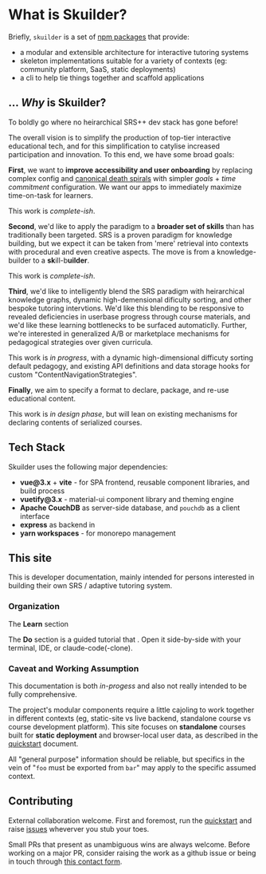 
# What is Skuilder?

Briefly, `skuilder` is a set of [npm packages](https://npmjs.org/org/vue-skuilder) that provide:
- a modular and extensible architecture for interactive tutoring systems
- skeleton implementations suitable for a variety of contexts (eg: community platform, SaaS, static deployments)
- a cli to help tie things together and scaffold applications

## ... *Why* is Skuilder?

To boldly go where no heirarchical SRS++ dev stack has gone before!

The overall vision is to simplify the production of top-tier interactive educational tech, and for this simplification to catylise increased participation and innovation. To this end, we have some broad goals:

__First__, we want to __improve accessibility and user onboarding__ by replacing complex config and [canonical death spirals](https://www.lesswrong.com/posts/7Q7DPSk4iGFJd8DRk/an-opinionated-guide-to-using-anki-correctly) with simpler *goals* + *time commitment* configuration. We want our apps to immediately maximize time-on-task for learners.

This work is *complete-ish*.

__Second__, we'd like to apply the paradigm to a __broader set of skills__ than has traditionally been targeted. SRS is a proven paradigm for knowledge building, but we expect it can be taken from 'mere' retrieval into contexts with procedural and even creative aspects. The move is from a knowledge-builder to a **sk**ill-b**uilder**.

This work is *complete-ish*.

__Third__, we'd like to intelligently blend the SRS paradigm with heirarchical knowledge graphs, dynamic high-demensional dificulty sorting, and other bespoke tutoring intervtions. We'd like this blending to be responsive to revealed deficiencies in userbase progress through course materials, and we'd like these learning bottlenecks to be surfaced automaticlly. Further, we're interested in generalized A/B or marketplace mechanisms for pedagogical strategies over given curricula.

This work is *in progress*, with a dynamic high-dimensional difficuty sorting default pedagogy, and existing API definitions and data storage hooks for custom "ContentNavigationStrategies".

__Finally__, we aim to specify a format to declare, package, and re-use educational content.

This work is *in design phase*, but will lean on existing mechanisms for declaring contents of serialized courses.

## Tech Stack

Skuilder uses the following major dependencies:

- __vue@3.x__ + __vite__ - for SPA frontend, reusable component libraries, and build process
- __vuetify@3.x__ - material-ui component library and theming engine
- __Apache CouchDB__ as server-side database, and `pouchdb` as a client interface
- __express__ as backend in
- __yarn workspaces__ - for monorepo management

## This site

This is developer documentation, mainly intended for persons interested in building their own SRS / adaptive tutoring system.

### Organization

The __Learn__ section

The __Do__ section is a guided tutorial that . Open it side-by-side with your terminal, IDE, or claude-code(-clone).

<!--The __Reference__ section leans into the nitty-gritty details. You can probably leave it alone until either:
- you're
--->

### Caveat and Working Assumption

This documentation is both *in-progess* and also not really intended to be fully comprehensive.

The project's modular components require a little cajoling to work together in different contexts (eg, static-site vs live backend, standalone course vs course development platform). This site focuses on **standalone** courses built for **static deployment** and browser-local user data, as described in the [quickstart](.do/quickstart) document.

All "general purpose" information should be reliable, but specifics in the vein of "`foo` must be exported from `bar`" may apply to the specific assumed context.

## Contributing

External collaboration welcome. First and foremost, run the [quickstart](.do/quickstart) and raise [issues](https://github.com/patched-network/vue-skuilder/issues) wheverver you stub your toes.

Small PRs that present as unambiguous wins are always welcome. Before working on a major PR, consider raising the work as a github issue or being in touch through [this contact form](https://patched.network/contact/).
